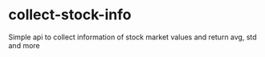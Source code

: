 # collect-stock-info
Simple api to collect information of stock market values and return avg, std and more 
